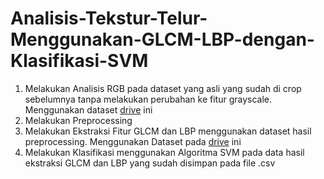 # Analisis-Tekstur-Telur-Menggunakan-GLCM-LBP-dengan-Klasifikasi-SVM


1. Melakukan Analisis RGB pada dataset yang asli yang sudah di crop sebelumnya tanpa melakukan perubahan ke fitur grayscale. Menggunakan dataset [drive](https://drive.google.com/open?id=1LIy1qGC7-g3PdHkcSLTQtPslFbICIdVq&usp=drive_copy) ini
3. Melakukan Preprocessing 
4. Melakukan Ekstraksi Fitur GLCM dan LBP menggunakan dataset hasil preprocessing. Menggunakan Dataset pada [drive](https://drive.google.com/drive/folders/1nlEHpU2erveQjnxpUB0fV3cMKyjkYpPM?usp=sharing) ini 
5. Melakukan Klasifikasi menggunakan Algoritma SVM pada data hasil ekstraksi GLCM dan LBP yang sudah disimpan pada file .csv
